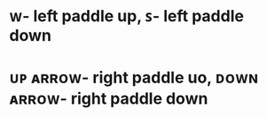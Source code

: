 # ᴡ- left paddle up, ꜱ- left paddle down
# ᴜᴘ ᴀʀʀᴏᴡ- right paddle uo, ᴅᴏᴡɴ ᴀʀʀᴏᴡ- right paddle down

